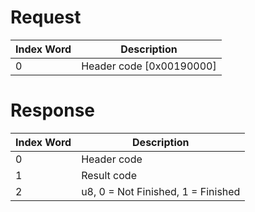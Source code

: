 # Request

| Index Word | Description                |
|------------|----------------------------|
| 0          | Header code \[0x00190000\] |

# Response

| Index Word | Description                        |
|------------|------------------------------------|
| 0          | Header code                        |
| 1          | Result code                        |
| 2          | u8, 0 = Not Finished, 1 = Finished |